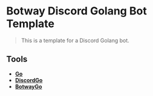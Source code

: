 # Botway Discord Golang Bot Template

> This is a template for a Discord Golang bot.

## Tools

- [**Go**](https://go.dev)
- [**DiscordGo**](https://github.com/bwmarrin/discordgo)
- [**BotwayGo**](https://pkg.go.dev/github.com/abdfnx/botwaygo)
